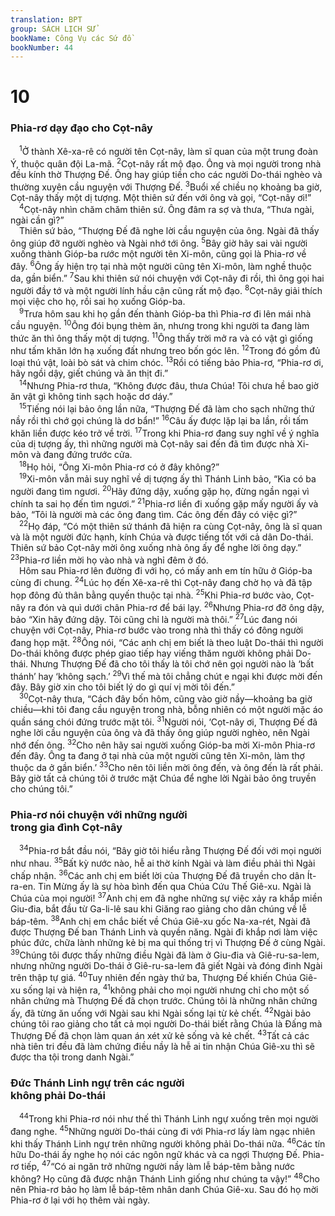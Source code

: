 ```yaml
---
translation: BPT
group: SÁCH LỊCH SỬ
bookName: Công Vụ các Sứ đồ 
bookNumber: 44
---
```


<div class="title"><h1>10</h1><h3>Phia-rơ dạy đạo cho Cọt-nây</h3></div>
<span class="verse cong_10_1"> <sup>1</sup>Ở thành Xê-xa-rê có người tên Cọt-nây, làm sĩ quan của một trung đoàn Ý, thuộc quân đội La-mã.</span>
<span class="verse cong_10_2"><sup>2</sup>Cọt-nây rất mộ đạo. Ông và mọi người trong nhà đều kính thờ Thượng Đế. Ông hay giúp tiền cho các người Do-thái nghèo và thường xuyên cầu nguyện với Thượng Đế.</span>
<span class="verse cong_10_3"><sup>3</sup>Buổi xế chiều nọ khoảng ba giờ, Cọt-nây thấy một dị tượng. Một thiên sứ đến với ông và gọi, “Cọt-nây ơi!”<br/></span>
<span class="verse cong_10_4"> <sup>4</sup>Cọt-nây nhìn chăm chăm thiên sứ. Ông đâm ra sợ và thưa, “Thưa ngài, ngài cần gì?”<br/> Thiên sứ bảo, “Thượng Đế đã nghe lời cầu nguyện của ông. Ngài đã thấy ông giúp đỡ người nghèo và Ngài nhớ tới ông.</span>
<span class="verse cong_10_5"><sup>5</sup>Bây giờ hãy sai vài người xuống thành Gióp-ba rước một người tên Xi-môn, cũng gọi là Phia-rơ về đây.</span>
<span class="verse cong_10_6"><sup>6</sup>Ông ấy hiện trọ tại nhà một người cũng tên Xi-môn, làm nghề thuộc da, gần biển.”</span>
<span class="verse cong_10_7"><sup>7</sup>Sau khi thiên sứ nói chuyện với Cọt-nây đi rồi, thì ông gọi hai người đầy tớ và một người lính hầu cận cũng rất mộ đạo.</span>
<span class="verse cong_10_8"><sup>8</sup>Cọt-nây giải thích mọi việc cho họ, rồi sai họ xuống Gióp-ba.<br/></span>
<span class="verse cong_10_9"> <sup>9</sup>Trưa hôm sau khi họ gần đến thành Gióp-ba thì Phia-rơ đi lên mái nhà cầu nguyện.</span>
<span class="verse cong_10_10"><sup>10</sup>Ông đói bụng thèm ăn, nhưng trong khi người ta đang làm thức ăn thì ông thấy một dị tượng.</span>
<span class="verse cong_10_11"><sup>11</sup>Ông thấy trời mở ra và có vật gì giống như tấm khăn lớn hạ xuống đất nhưng treo bốn góc lên.</span>
<span class="verse cong_10_12"><sup>12</sup>Trong đó gồm đủ loại thú vật, loài bò sát và chim chóc.</span>
<span class="verse cong_10_13"><sup>13</sup>Rồi có tiếng bảo Phia-rơ, “Phia-rơ ơi, hãy ngồi dậy, giết chúng và ăn thịt đi.”<br/></span>
<span class="verse cong_10_14"> <sup>14</sup>Nhưng Phia-rơ thưa, “Không được đâu, thưa Chúa! Tôi chưa hề bao giờ ăn vật gì không tinh sạch hoặc dơ dáy.”<br/></span>
<span class="verse cong_10_15"> <sup>15</sup>Tiếng nói lại bảo ông lần nữa, “Thượng Đế đã làm cho sạch những thứ nầy rồi thì chớ gọi chúng là dơ bẩn!”</span>
<span class="verse cong_10_16"><sup>16</sup>Câu ấy được lặp lại ba lần, rồi tấm khăn liền được kéo trở về trời.</span>
<span class="verse cong_10_17"><sup>17</sup>Trong khi Phia-rơ đang suy nghĩ về ý nghĩa của dị tượng ấy, thì những người mà Cọt-nây sai đến đã tìm được nhà Xi-môn và đang đứng trước cửa.<br/></span>
<span class="verse cong_10_18"> <sup>18</sup>Họ hỏi, “Ông Xi-môn Phia-rơ có ở đây không?”<br/></span>
<span class="verse cong_10_19"> <sup>19</sup>Xi-môn vẫn mải suy nghĩ về dị tượng ấy thì Thánh Linh bảo, “Kìa có ba người đang tìm ngươi.</span>
<span class="verse cong_10_20"><sup>20</sup>Hãy đứng dậy, xuống gặp họ, đừng ngần ngại vì chính ta sai họ đến tìm ngươi.”</span>
<span class="verse cong_10_21"><sup>21</sup>Phia-rơ liền đi xuống gặp mấy người ấy và bảo, “Tôi là người mà các ông đang tìm. Các ông đến đây có việc gì?”<br/></span>
<span class="verse cong_10_22"> <sup>22</sup>Họ đáp, “Có một thiên sứ thánh đã hiện ra cùng Cọt-nây, ông là sĩ quan và là một người đức hạnh, kính Chúa và được tiếng tốt với cả dân Do-thái. Thiên sứ bảo Cọt-nây mời ông xuống nhà ông ấy để nghe lời ông dạy.”</span>
<span class="verse cong_10_23"><sup>23</sup>Phia-rơ liền mời họ vào nhà và nghỉ đêm ở đó.<br/> Hôm sau Phia-rơ lên đường đi với họ, có mấy anh em tín hữu ở Gióp-ba cùng đi chung.</span>
<span class="verse cong_10_24"><sup>24</sup>Lúc họ đến Xê-xa-rê thì Cọt-nây đang chờ họ và đã tập họp đông đủ thân bằng quyến thuộc tại nhà.</span>
<span class="verse cong_10_25"><sup>25</sup>Khi Phia-rơ bước vào, Cọt-nây ra đón và quì dưới chân Phia-rơ để bái lạy.</span>
<span class="verse cong_10_26"><sup>26</sup>Nhưng Phia-rơ đỡ ông dậy, bảo “Xin hãy đứng dậy. Tôi cũng chỉ là người mà thôi.”</span>
<span class="verse cong_10_27"><sup>27</sup>Lúc đang nói chuyện với Cọt-nây, Phia-rơ bước vào trong nhà thì thấy có đông người đang họp mặt.</span>
<span class="verse cong_10_28"><sup>28</sup>Ông nói, “Các anh chị em biết là theo luật Do-thái thì người Do-thái không được phép giao tiếp hay viếng thăm người không phải Do-thái. Nhưng Thượng Đế đã cho tôi thấy là tôi chớ nên gọi người nào là ‘bất thánh’ hay ‘không sạch.’</span>
<span class="verse cong_10_29"><sup>29</sup>Vì thế mà tôi chẳng chút e ngại khi được mời đến đây. Bây giờ xin cho tôi biết lý do gì quí vị mời tôi đến.”<br/></span>
<span class="verse cong_10_30"> <sup>30</sup>Cọt-nây thưa, “Cách đây bốn hôm, cũng vào giờ nầy—khoảng ba giờ chiều—khi tôi đang cầu nguyện trong nhà, bỗng nhiên có một người mặc áo quần sáng chói đứng trước mặt tôi.</span>
<span class="verse cong_10_31"><sup>31</sup>Người nói, ‘Cọt-nây ơi, Thượng Đế đã nghe lời cầu nguyện của ông và đã thấy ông giúp người nghèo, nên Ngài nhớ đến ông.</span>
<span class="verse cong_10_32"><sup>32</sup>Cho nên hãy sai người xuống Gióp-ba mời Xi-môn Phia-rơ đến đây. Ông ta đang ở tại nhà của một người cũng tên Xi-môn, làm thợ thuộc da ở gần biển.’</span>
<span class="verse cong_10_33"><sup>33</sup>Cho nên tôi liền mời ông đến, và ông đến là rất phải. Bây giờ tất cả chúng tôi ở trước mặt Chúa để nghe lời Ngài bảo ông truyền cho chúng tôi.”<br/></span>
<div class="title"><h3>Phia-rơ nói chuyện với những người<br/>trong gia đình Cọt-nây</h3></div>
<span class="verse cong_10_34"> <sup>34</sup>Phia-rơ bắt đầu nói, “Bây giờ tôi hiểu rằng Thượng Đế đối với mọi người như nhau.</span>
<span class="verse cong_10_35"><sup>35</sup>Bất kỳ nước nào, hễ ai thờ kính Ngài và làm điều phải thì Ngài chấp nhận.</span>
<span class="verse cong_10_36"><sup>36</sup>Các anh chị em biết lời của Thượng Đế đã truyền cho dân Ít-ra-en. Tin Mừng ấy là sự hòa bình đến qua Chúa Cứu Thế Giê-xu. Ngài là Chúa của mọi người!</span>
<span class="verse cong_10_37"><sup>37</sup>Anh chị em đã nghe những sự việc xảy ra khắp miền Giu-đia, bắt đầu từ Ga-li-lê sau khi Giăng rao giảng cho dân chúng về lễ báp-têm.</span>
<span class="verse cong_10_38"><sup>38</sup>Anh chị em chắc biết về Chúa Giê-xu gốc Na-xa-rét, Ngài đã được Thượng Đế ban Thánh Linh và quyền năng. Ngài đi khắp nơi làm việc phúc đức, chữa lành những kẻ bị ma quỉ thống trị vì Thượng Đế ở cùng Ngài.</span>
<span class="verse cong_10_39"><sup>39</sup>Chúng tôi được thấy những điều Ngài đã làm ở Giu-đia và Giê-ru-sa-lem, nhưng những người Do-thái ở Giê-ru-sa-lem đã giết Ngài và đóng đinh Ngài trên thập tự giá.</span>
<span class="verse cong_10_40"><sup>40</sup>Tuy nhiên đến ngày thứ ba, Thượng Đế khiến Chúa Giê-xu sống lại và hiện ra,</span>
<span class="verse cong_10_41"><sup>41</sup>không phải cho mọi người nhưng chỉ cho một số nhân chứng mà Thượng Đế đã chọn trước. Chúng tôi là những nhân chứng ấy, đã từng ăn uống với Ngài sau khi Ngài sống lại từ kẻ chết.</span>
<span class="verse cong_10_42"><sup>42</sup>Ngài bảo chúng tôi rao giảng cho tất cả mọi người Do-thái biết rằng Chúa là Đấng mà Thượng Đế đã chọn làm quan án xét xử kẻ sống và kẻ chết.</span>
<span class="verse cong_10_43"><sup>43</sup>Tất cả các nhà tiên tri đều đã làm chứng điều nầy là hễ ai tin nhận Chúa Giê-xu thì sẽ được tha tội trong danh Ngài.”<br/></span>
<div class="title"><h3>Đức Thánh Linh ngự trên các người<br/>không phải Do-thái</h3></div>
<span class="verse cong_10_44"> <sup>44</sup>Trong khi Phia-rơ nói như thế thì Thánh Linh ngự xuống trên mọi người đang nghe.</span>
<span class="verse cong_10_45"><sup>45</sup>Những người Do-thái cùng đi với Phia-rơ lấy làm ngạc nhiên khi thấy Thánh Linh ngự trên những người không phải Do-thái nữa.</span>
<span class="verse cong_10_46"><sup>46</sup>Các tín hữu Do-thái ấy nghe họ nói các ngôn ngữ khác và ca ngợi Thượng Đế. Phia-rơ tiếp,</span>
<span class="verse cong_10_47"><sup>47</sup>“Có ai ngăn trở những người nầy làm lễ báp-têm bằng nước không? Họ cũng đã được nhận Thánh Linh giống như chúng ta vậy!”</span>
<span class="verse cong_10_48"><sup>48</sup>Cho nên Phia-rơ bảo họ làm lễ báp-têm nhân danh Chúa Giê-xu. Sau đó họ mời Phia-rơ ở lại với họ thêm vài ngày.<br/></span>
